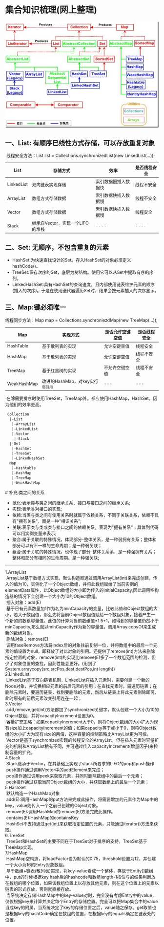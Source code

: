 
# 集合知识梳理(网上整理)

![image](https://github.com/WarframePrimer/mysmart4j/blob/master/img/Collection.jpg)

## 一、List: 有顺序已线性方式存储，可以存放重复对象
  线程安全方法：List list = Collections.synchronizedList(new LinkedList(...));  
  
  |List|存储方式|效率|是否线程安全|
  |---|---|---|---|
  |LinkedList|双向链表实现存储|索引数据慢插入数据快|线程不安全|
  |ArrayList|数组方式存储数据|索引数据快插入数据慢|线程不安全|
  |Vector|数组方式存储数据|索引数据快插入数据慢|线程安全|
  |Stack|继承自Vector，实现一个LIFO的堆栈|----|----|
  
## 二、Set: 无顺序，不包含重复的元素
- HashSet:为快速查找设计的Set。存入HashSet的对象必须定义hashCode()。
- TreeSet:保存次序的Set，底层为树结构。使用它可以从Set中提取有序的序列。
- LinkedHashSet:具有HashSet的查询速度，且内部使用链表维护元素的顺序(插入的次序)。于是在使用迭代器遍历Set时，结果会按元素插入的次序显示。

## 三、Map:键必须唯一
 线程同步方法：Map map = Collections.synchroniezdMap(new TreeMap(...));
 
 |Map|实现方式|是否允许空键空值|是否线程安全|
  |---|---|---|---|
  |HashTable|基于散列表的实现|允许空键空值|线程安全|
  |HashMap|基于散列表的实现|允许空键空值|线程不安全|
  |TreeMap|基于红黑树的实现|不允许空键空值|线程不安全|
  |WeakHashMap|改进的HashMap，对key实行`弱引用`|---|---|
  
  在除需要排序时使用TreeSet，TreeMap外，都应使用HashMap，HashSet，因为他们的效率更高。
  
```
 Collection
  |-List
   |-ArrayList
   |-LinkedList
   |-Vector
    |-Stack
  |-Set
   |-HashSet
   |-TreeSet
   |-LinkedHashSet
  Map
   |-Hashtable
   |-HashMap
   |-TreeMap
   |-WeakHashMap

```
# 补充:类之间的关系

- 范化:表示类与类之间的继承关系、接口与接口之间的继承关系;
- 实现:表示类对接口的实现;
- 依赖:当类与类之间有使用关系时就属于依赖关系，不同于关联关系，依赖不具有"拥有关系"，而是一种"相识关系";
- 关联:表示类与类或类与接口之间的依赖关系，表现为"拥有关系"；具体到代码可以用实例变量来表示;
- 聚合:属于关联的特殊情况，体现部分-整体关系，是一种弱拥有关系；整体和部分可以有不一样的生命周期；是一种弱关联；
- 组合:属于关联的特殊情况，也体现了部分-整体关系系，是一种强拥有关系；整体和部分有相同的生命周期。是一种强关联;


----------

1.ArrayList  
  ArrayList基于数组方式实现，默认构造器通过调用ArrayList(int)来完成创建，传入的值为10，实例化了一个Object数组，并将此数组赋给了当前实例的elementData属性，此Object数组的大小即为传入的initialCapacity,因此调用空构造器的情况下会创建一个大小为10的Object数组。  
  插入对象：add(E)    
  基于已有元素数量加1作为名为minCapacity的变量，比较此值和Object数组的大小，若大于数组值，那么先将当前Object数组值赋给一个数组对象，接着产生一个新的的数组容量值。此值的计算为当前数组值*1.5+1，如得到的容量值仍然小于minCapacity,那么就以minCapacity作为新的容量值，调用Array.copyOf来生成新的数组对象。  
  删除对象：remove(E)  
  调用faseRemove方法将index后的对象往前复制一位，并将数组中的最后一个元素的值设置为null，即释放了对此对象的引用。还提供了remove(int)方法来删除指定位置的对象，remove(int)的实现比remove(E)多了一个数组范围的检测，但少了对象位置的查找，因此性能会更好。(用到了System.arraycopy(src,srcPos,dest,destPos,int length))  
2.LinkedList  
  LinkedList基于双向链表机制，LinkedList在插入元素时，需要创建一个新的Node对象，并切换相应元素的前后元素的引用；在查找元素时，需遍历链表；在删除元素时，要遍历链表，找到要删除的元素，然后从链表上将此元素删除即可，此时原有的前后元素改变引用连在一起；  
3.Vector  
  add,remove,get(int)方法都加了synchronized关键字，默认创建一个大小为10的Object数组，并将capacityIncrement设置为0。  
  容量扩充策略：如果capacityIncrement大于0，则将Object数组的大小扩大为现有size加上capacityIncrement的值；如果capacity等于或小于0，则将Object数组的大小扩大为现有size的两倍，这种容量的控制策略比ArrayList更为可控。  
  Vector是基于synchronized实现的线程安全的ArrayList，但在插入元素时容量扩充的机制和ArrayList稍有不同，并可通过传入capacityIncrement(增量因子)来控制容量的扩充。  
4.Stack  
  Stack继承于Vector，在其基础上实现了stack所要求的LIFO的pop和push操作  
  push操作通过调用Vector中的addElement来完成；  
  pop操作通过调用peek来获取元素，并同时删除数组中的最后一个元素；  
  peek操作通过获取当前Object数组的大小，并获取数组上的最后一个元素；  
5.HashSet  
  默认构造一个HashMap对象  
  add(E):调用HashMap的put方法来完成此操作，将需要增加的元素作为Map中的key，value则传入一个之前已创建的Object对象。  
  remove(E):调用HashMap的remove(E)方法完成此操作。
  contains(E):HashMap的containsKey  
  HashSet不支持通过get(int)来获取指定位置的元素，只能通过iterator()方法来获取。  
6.TreeSet  
  TreeSet和HashSet的主要不同在于TreeSet对于排序的支持，TreeSet基于TreeMap实现。  
7.HashMap  
  HashMap空构造，将loadFactor设为默认的0.75，threshold设置为12，并创建一个大小为16的Entry对象数组。  
  基于数组+链表(散列表)实现，将key-value看成一个整体，存放于Entity[]数组中，put的时候根据key hash后的hashcode和数组length-1按位与的结果判断放在数组的哪个位置，如果该数组位置上以存放其他元素，则在这个位置上的元素以链表的形式存放，否则就直接存放。  
  当系统决定存储HashMap中的key-value对时，完全没有考虑Entry中的value，仅仅根据key来计算并决定每个Entry的存储位置。完全可以把Map集合中的value当成key的附属，当系统决定了key的存储位置之后，value随之保存。get取值也是根据key的hashCode确定在数组的位置，在根据key的equals确定在链表处的位置。  
  

  
 
  
  
